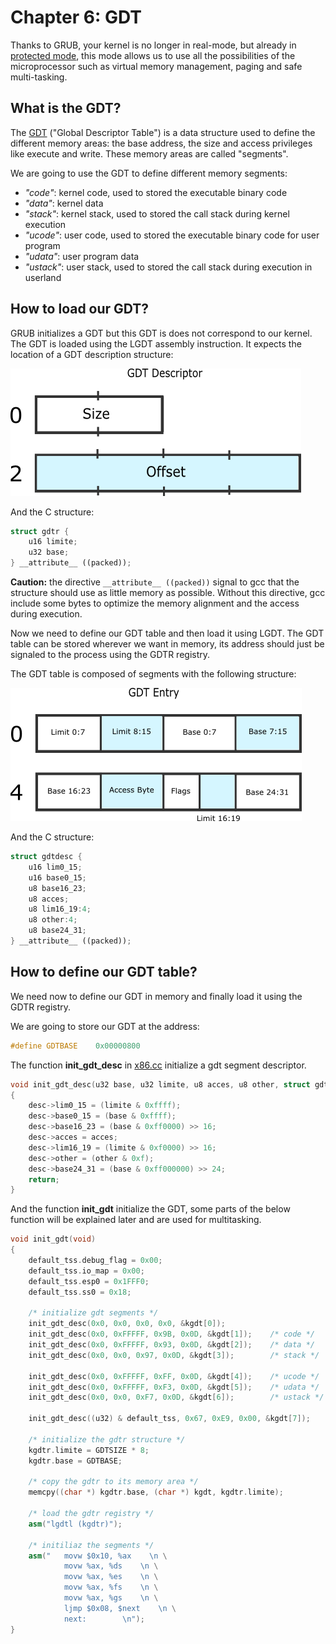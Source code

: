 # Chapter 6: GDT

Thanks to GRUB, your kernel is no longer in real-mode, but already in [protected mode](http://en.wikipedia.org/wiki/Protected_mode), this mode allows us to use all the possibilities of the microprocessor such as virtual memory management, paging and safe multi-tasking.

## What is the GDT?

The [GDT](http://en.wikipedia.org/wiki/Global_Descriptor_Table) \("Global Descriptor Table"\) is a data structure used to define the different memory areas: the base address, the size and access privileges like execute and write. These memory areas are called "segments".

We are going to use the GDT to define different memory segments:

* _"code"_: kernel code, used to stored the executable binary code
* _"data"_: kernel data
* _"stack"_: kernel stack, used to stored the call stack during kernel execution
* _"ucode"_: user code, used to stored the executable binary code for user program
* _"udata"_: user program data
* _"ustack"_: user stack, used to stored the call stack during execution in userland

## How to load our GDT?

GRUB initializes a GDT but this GDT is does not correspond to our kernel. The GDT is loaded using the LGDT assembly instruction. It expects the location of a GDT description structure:

![GDTR](.gitbook/assets/gdtr.png)

And the C structure:

```cpp
struct gdtr {
    u16 limite;
    u32 base;
} __attribute__ ((packed));
```

**Caution:** the directive `__attribute__ ((packed))` signal to gcc that the structure should use as little memory as possible. Without this directive, gcc include some bytes to optimize the memory alignment and the access during execution.

Now we need to define our GDT table and then load it using LGDT. The GDT table can be stored wherever we want in memory, its address should just be signaled to the process using the GDTR registry.

The GDT table is composed of segments with the following structure:

![GDTR](.gitbook/assets/gdtentry.png)

And the C structure:

```cpp
struct gdtdesc {
    u16 lim0_15;
    u16 base0_15;
    u8 base16_23;
    u8 acces;
    u8 lim16_19:4;
    u8 other:4;
    u8 base24_31;
} __attribute__ ((packed));
```

## How to define our GDT table?

We need now to define our GDT in memory and finally load it using the GDTR registry.

We are going to store our GDT at the address:

```cpp
#define GDTBASE    0x00000800
```

The function **init\_gdt\_desc** in [x86.cc](https://github.com/SamyPesse/How-to-Make-a-Computer-Operating-System/blob/master/src/kernel/arch/x86/x86.cc) initialize a gdt segment descriptor.

```cpp
void init_gdt_desc(u32 base, u32 limite, u8 acces, u8 other, struct gdtdesc *desc)
{
    desc->lim0_15 = (limite & 0xffff);
    desc->base0_15 = (base & 0xffff);
    desc->base16_23 = (base & 0xff0000) >> 16;
    desc->acces = acces;
    desc->lim16_19 = (limite & 0xf0000) >> 16;
    desc->other = (other & 0xf);
    desc->base24_31 = (base & 0xff000000) >> 24;
    return;
}
```

And the function **init\_gdt** initialize the GDT, some parts of the below function will be explained later and are used for multitasking.

```cpp
void init_gdt(void)
{
    default_tss.debug_flag = 0x00;
    default_tss.io_map = 0x00;
    default_tss.esp0 = 0x1FFF0;
    default_tss.ss0 = 0x18;

    /* initialize gdt segments */
    init_gdt_desc(0x0, 0x0, 0x0, 0x0, &kgdt[0]);
    init_gdt_desc(0x0, 0xFFFFF, 0x9B, 0x0D, &kgdt[1]);    /* code */
    init_gdt_desc(0x0, 0xFFFFF, 0x93, 0x0D, &kgdt[2]);    /* data */
    init_gdt_desc(0x0, 0x0, 0x97, 0x0D, &kgdt[3]);        /* stack */

    init_gdt_desc(0x0, 0xFFFFF, 0xFF, 0x0D, &kgdt[4]);    /* ucode */
    init_gdt_desc(0x0, 0xFFFFF, 0xF3, 0x0D, &kgdt[5]);    /* udata */
    init_gdt_desc(0x0, 0x0, 0xF7, 0x0D, &kgdt[6]);        /* ustack */

    init_gdt_desc((u32) & default_tss, 0x67, 0xE9, 0x00, &kgdt[7]);    /* descripteur de tss */

    /* initialize the gdtr structure */
    kgdtr.limite = GDTSIZE * 8;
    kgdtr.base = GDTBASE;

    /* copy the gdtr to its memory area */
    memcpy((char *) kgdtr.base, (char *) kgdt, kgdtr.limite);

    /* load the gdtr registry */
    asm("lgdtl (kgdtr)");

    /* initiliaz the segments */
    asm("   movw $0x10, %ax    \n \
            movw %ax, %ds    \n \
            movw %ax, %es    \n \
            movw %ax, %fs    \n \
            movw %ax, %gs    \n \
            ljmp $0x08, $next    \n \
            next:        \n");
}
```

